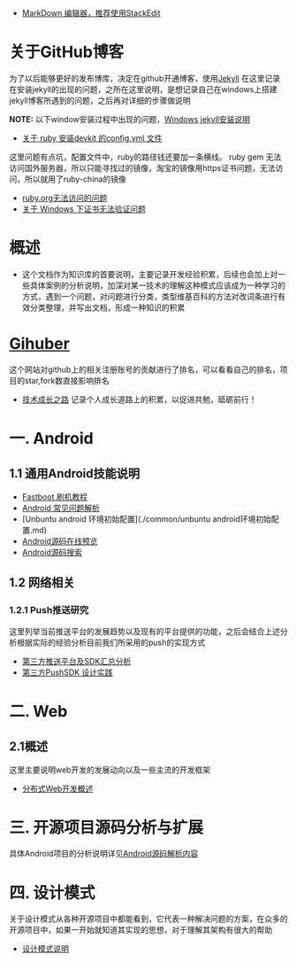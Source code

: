 
* [MarkDown 编辑器，推荐使用StackEdit](https://stackedit.io/editor)

# 关于GitHub博客
  为了以后能够更好的发布博库，决定在github开通博客，使用[Jekyll](http://jekyllcn.com)
  在这里记录在安装jekyll的出现的问题，之所在这里说明，是想记录自己在windows上搭建jekyll博客所遇到的问题，之后再对详细的步骤做说明

  **NOTE:** 以下window安装过程中出现的问题，[Windows jekyll安装说明](http://jekyll-windows.juthilo.com)
  * [关于 ruby 安装devkit 的config.yml 文件](https://segmentfault.com/q/1010000003891132)

  这里问题有点坑，配置文件中，ruby的路径钱还要加一条横线。
  ruby gem 无法访问国外服务器，所以只能寻找过的镜像，淘宝的镜像用https证书问题，无法访问，所以就用了ruby-china的镜像

  * [ruby.org无法访问的问题](https://github.com/ruby-china/rubygems-mirror/issues/5)
  * [关于 Windows 下证书无法验证问题](https://github.com/ruby-china/rubygems-mirror/wiki)

# 概述
* 这个文档作为知识库的首要说明，主要记录开发经验积累，后续也会加上对一些具体案例的分析说明，加深对某一技术的理解这种模式应该成为一种学习的方式，遇到一个问题，对问题进行分类，类型维基百科的方法对改词条进行有效分类整理，并写出文档，形成一种知识的积累

# [Gihuber](http://githuber.cn/)
  这个网站对github上的相关注册账号的贡献进行了排名，可以看看自己的排名，项目的star,fork数直接影响排名

* [技术成长之路](improve.md)
  记录个人成长道路上的积累，以促进共勉，砥砺前行！

# 一. Android
## 1.1 通用Android技能说明

* [Fastboot 刷机教程](./common/FastBoot.md)
* [Android  常见问题解析](./common/AndroidStudioSUseProblem.md)
* [Unbuntu android 环境初始配置](./common/unbuntu android环境初始配置.md)
* [Android源码在线预览](http://www.grepcode.com/)
* [Android源码搜索](http://androidxref.com)

## 1.2 网络相关
### 1.2.1 Push推送研究
  这里列举当前推送平台的发展趋势以及现有的平台提供的功能，之后会结合上述分析根据实际的经验分析目前我们所采用的push的实现方式
* [第三方推送平台及SDK汇总分析](./meizu)
* [第三方PushSDK 设计实践](./push/push_design_thirdparty_doc.md)
  

# 二. Web
## 2.1概述
这里主要说明web开发的发展动向以及一些主流的开发框架
* [分布式Web开发概述](./web/spring_core_framework.md)


# 三. 开源项目源码分析与扩展
具体Android项目的分析说明详见[Android源码解析内容](./Android)

# 四. 设计模式
 关于设计模式从各种开源项目中都能看到，它代表一种解决问题的方案，在众多的开源项目中，如果一开始就知道其实现的思想，对于理解其架构有很大的帮助
* [设计模式说明](./designpattern)


